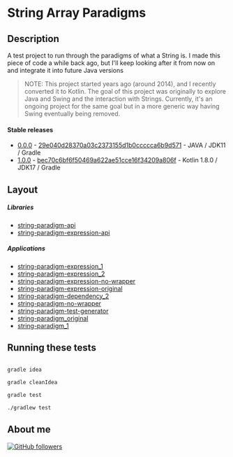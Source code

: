 # String Array Paradigms

## Description

A test project to run through the paradigms of what a String is. I made this piece of code a while back ago, but I'll
keep looking after it from now on and integrate it into future Java versions

> NOTE: This project started years ago (around 2014), and I recently converted it to Kotlin. The goal of this project
> was originally to explore Java and Swing and the interaction with Strings. Currently, it's an ongoing project for the
> same goal but in a more generic way having Swing eventually being removed.

#### Stable releases

-   [0.0.0](https://github.com/jesperancinha/string-array-paradigms/tree/0.0.0) - [29e040d28370a03c2373155d1b0ccccca6b9d571](https://github.com/jesperancinha/string-array-paradigms/tree/0.0.0) - JAVA / JDK11 / Gradle
-   [1.0.0](https://github.com/jesperancinha/string-array-paradigms/tree/1.0.0) - [bec70c6bf6f50469a622ae51cce16f34209a806f](https://github.com/jesperancinha/string-array-paradigms/tree/1.0.0) - Kotlin 1.8.0 / JDK17 / Gradle

## Layout

##### Libraries

-   [string-paradigm-api](string-paradigm-api)
-   [string-paradigm-expression-api](string-paradigm-expression-api)

##### Applications

-   [string-paradigm-expression_1](string-paradigm-expression_1)
-   [string-paradigm-expression_2](string-paradigm-expression_2)
-   [string-paradigm-expression-no-wrapper](string-paradigm-expression-no-wrapper)
-   [string-paradigm-expression-original](string-paradigm-expression-original)
-   [string-paradigm-dependency_2](string-paradigm-dependency_2)
-   [string-paradigm-no-wrapper](string-paradigm-no-wrapper)
-   [string-paradigm-test-generator](string-paradigm-test-generator)
-   [string-paradigm_original](string-paradigm_original)
-   [string-paradigm_1](string-paradigm_1)

## Running these tests

```bash

gradle idea 

gradle cleanIdea 

gradle test

./gradlew test

```

## About me

[![GitHub followers](https://img.shields.io/github/followers/jesperancinha.svg?label=Jesperancinha&style=for-the-badge&logo=github&color=grey "GitHub")](https://github.com/jesperancinha)
